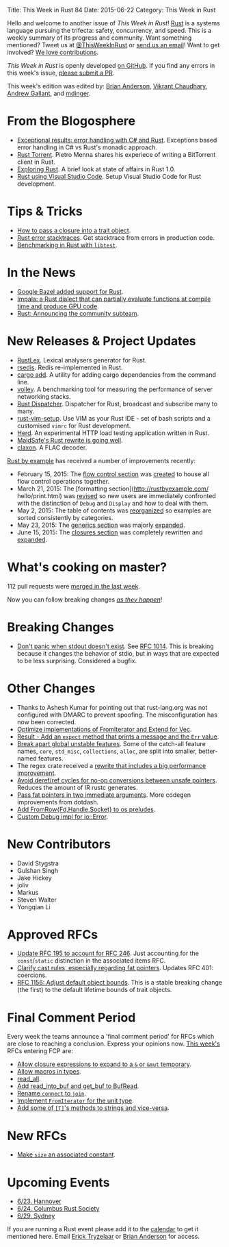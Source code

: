 Title: This Week in Rust 84
Date: 2015-06-22
Category: This Week in Rust

Hello and welcome to another issue of *This Week in Rust*!
[Rust](http://rust-lang.org) is a systems language pursuing the trifecta:
safety, concurrency, and speed. This is a weekly summary of its progress and
community. Want something mentioned? Tweet us at [@ThisWeekInRust](https://twitter.com/ThisWeekInRust) or [send us an
email](mailto:corey@octayn.net?subject=This%20Week%20in%20Rust%20Suggestion)!
Want to get involved? [We love
contributions](https://github.com/rust-lang/rust/wiki/Note-guide-for-new-contributors).

*This Week in Rust* is openly developed [on GitHub](https://github.com/cmr/this-week-in-rust).
If you find any errors in this week's issue, [please submit a PR](https://github.com/cmr/this-week-in-rust/pulls).

This week's edition was edited by: [Brian Anderson](https://github.com/brson), [Vikrant Chaudhary](https://github.com/nasa42), [Andrew Gallant](https://github.com/BurntSushi), and [mdinger](https://github.com/mdinger).

# From the Blogosphere

* [Exceptional results: error handling with C# and Rust](https://ruudvanasseldonk.com/2015/06/17/exceptional-results-error-handling-in-csharp-and-rust). Exceptions based error handling in C# vs Rust's monadic approach.
* [Rust Torrent](http://pietro.menna.net.br/recurse-center/rust/2015/06/19/rusty-torrent/). Pietro Menna shares his experiece of writing a BitTorrent client in Rust.
* [Exploring Rust](http://www.wilfred.me.uk/blog/2015/06/18/exploring-rust/). A brief look at state of affairs in Rust 1.0.
* [Rust using Visual Studio Code](https://mobiarch.wordpress.com/2015/06/16/rust-using-visual-studio-code/). Setup Visual Studio Code for Rust development.

# Tips & Tricks

* [How to pass a closure into a trait object](http://camjackson.net/post/rust-lang-how-to-pass-a-closure-into-a-trait-object).
* [Rust error stacktraces](http://phildawes.net/blog/2015/06/17/rust-stacktrace/). Get stacktrace from errors in production code.
* [Benchmarking in Rust with `libtest`](https://llogiq.github.io/2015/06/16/bench.html).

# In the News

* [Google Bazel added support for Rust](https://github.com/google/bazel/tree/master/tools/build_rules/rust).
* [Impala: a Rust dialect that can partially evaluate functions at compile time and produce GPU code](http://compilers.cs.uni-saarland.de/papers/ppl14_web.pdf).
* [Rust: Announcing the community subteam](https://internals.rust-lang.org/t/announcing-the-community-subteam/2248).

# New Releases & Project Updates

* [RustLex](https://github.com/LeoTestard/rustlex). Lexical analysers generator for Rust.
* [rsedis](https://github.com/seppo0010/rsedis). Redis re-implemented in Rust.
* [cargo add](https://github.com/withoutboats/cargo-add). A utility for adding cargo dependencies from the command line.
* [volley](https://github.com/jonhoo/volley). A benchmarking tool for measuring the performance of server networking stacks.
* [Rust Dispatcher](https://github.com/timonv/rdispatcher). Dispatcher for Rust, broadcast and subscribe many to many.
* [rust-vim-setup](https://github.com/ivanceras/rust-vim-setup). Use VIM as your Rust IDE - set of bash scripts and a customised `vimrc` for Rust development.
* [Herd](https://github.com/imjacobclark/herd). An experimental HTTP load testing application written in Rust.
* [MaidSafe's Rust rewrite is going well](https://forum.safenetwork.io/t/maidsafe-dev-update-8th-june-2015/4069).
* [claxon](https://github.com/ruud-v-a/claxon). A FLAC decoder.

[Rust by example](http://rustbyexample.com/) has received a number of
improvements recently:

* February 15, 2015: The [flow control
  section](http://rustbyexample.com/flow_control.html) was
  [created](https://github.com/rust-lang/rust-by-example/pull/421) to
  house all flow control operations together.
* March 21, 2015: The [formatting section](http://rustbyexample.com/
  hello/print.html) was
  [revised](https://github.com/rust-lang/rust-by-example/pull/496) so
  new users are immediately confronted with the distinction of `Debug`
  and `Display` and how to deal with them.
* May 2, 2015: The table of contents was
  [reorganized](https://github.com/rust-lang/rust-by-example/pull/561)
  so examples are sorted consistently by categories.
* May 23, 2015: The [generics
  section](http://rustbyexample.com/generics.html) was majorly
  [expanded](https://github.com/rust-lang/rust-by-example/pull/572).
* June 15, 2015: The [closures
  section](http://rustbyexample.com/fn/closures.html) was completely
  rewritten and
  [expanded](https://github.com/rust-lang/rust-by-example/pull/594).

# What's cooking on master?

112 pull requests were [merged in the last week][merged].

[merged]: https://github.com/issues?q=is%3Apr+org%3Arust-lang+is%3Amerged+merged%3A2015-06-15..2015-06-22

Now you can follow breaking changes *[as they happen][BitRust2]*!

[BitRust2]: http://killercup.github.io/bitrust/

# Breaking Changes

* [Don't panic when stdout doesn't
  exist](https://github.com/rust-lang/rust/pull/26168). See [RFC
  1014](https://github.com/rust-lang/rfcs/blob/master/text/1014-stdout-existential-crisis.md). This
  is breaking because it changes the behavior of stdio, but in ways
  that are expected to be less surprising. Considered a bugfix.

# Other Changes

* Thanks to Ashesh Kumar for pointing out that rust-lang.org was not
  configured with DMARC to prevent spoofing. The misconfiguration has
  now been corrected.
* [Optimize implementations of FromIterator and Extend for
  Vec](https://github.com/rust-lang/rust/pull/22681).
* [Result - Add an `expect` method that prints a message and the `Err`
  value](https://github.com/rust-lang/rust/pull/25359).
* [Break apart global unstable
  features](https://github.com/rust-lang/rust/pull/26192). Some of the
  catch-all feature names, `core`, `std_misc`, `collections`, `alloc`,
  are split into smaller, better-named features.
* The regex crate received a [rewrite that includes a big performance
  improvement](https://github.com/rust-lang/regex/pull/91).
* [Avoid deref/ref cycles for no-op conversions between unsafe
  pointers](https://github.com/rust-lang/rust/pull/26336). Reduces the
  amount of IR rustc generates.
* [Pass fat pointers in two immediate
  arguments](https://github.com/rust-lang/rust/pull/26411). More
  codegen improvements from dotdash.
* [Add FromRow{Fd,Handle,Socket} to os
  preludes](https://github.com/rust-lang/rust/pull/26413).
* [Custom Debug impl for
  io::Error](https://github.com/rust-lang/rust/pull/26416).

# New Contributors

* David Stygstra
* Gulshan Singh
* Jake Hickey
* joliv
* Markus
* Steven Walter
* Yongqian Li

# Approved RFCs

* [Update RFC 195 to account for RFC
  246](https://github.com/rust-lang/rfcs/pull/865). Just accounting
  for the `const`/`static` distinction in the associated items RFC.
* [Clarify cast rules, especially regarding fat
  pointers](https://github.com/rust-lang/rfcs/pull/1052). Updates RFC
  401: coercions.
* [RFC 1156: Adjust default object
  bounds](https://github.com/rust-lang/rfcs/blob/master/text/1156-adjust-default-object-bounds.md). This
  is a stable breaking change (the first) to the default lifetime
  bounds of trait objects.

# Final Comment Period

Every week the teams announce a 'final comment period' for RFCs which
are close to reaching a conclusion. Express your opinions now. [This
week's][fcp] RFCs entering FCP are:

[fcp]: https://github.com/rust-lang/rfcs/pulls?q=is%3Aopen+is%3Apr+label%3Afinal-comment-period

* [Allow closure expressions to expand to a `&` or `&mut` temporary](https://github.com/rust-lang/rfcs/pull/756).
* [Allow macros in types](https://github.com/rust-lang/rfcs/pull/873).
* [read_all](https://github.com/rust-lang/rfcs/pull/980).
* [Add read_into_buf and get_buf to BufRead](https://github.com/rust-lang/rfcs/pull/1015).
* [Rename `connect` to `join`](https://github.com/rust-lang/rfcs/pull/1102).
* [Implement `FromIterator` for the unit type](https://github.com/rust-lang/rfcs/pull/1130).
* [Add some of `[T]`'s methods to strings and vice-versa](https://github.com/rust-lang/rfcs/pull/1152).

# New RFCs

* [Make `size` an associated constant](https://github.com/rust-lang/rfcs/pull/1168).

# Upcoming Events

* [6/23. Hannover](http://blog.thoughtram.io/rust/2015/06/17/anouncing-hanovers-second-rust-meetup.html)
* [6/24. Columbus Rust Society](http://www.meetup.com/columbus-rs/)
* [6/29. Sydney](http://www.meetup.com/Rust-Sydney/events/222811456/)

If you are running a Rust event please add it to the [calendar] to get
it mentioned here. Email [Erick Tryzelaar][erickt] or [Brian
Anderson][brson] for access.

[calendar]: https://www.google.com/calendar/embed?src=apd9vmbc22egenmtu5l6c5jbfc%40group.calendar.google.com
[erickt]: mailto:erick.tryzelaar@gmail.com
[brson]: mailto:banderson@mozilla.com

